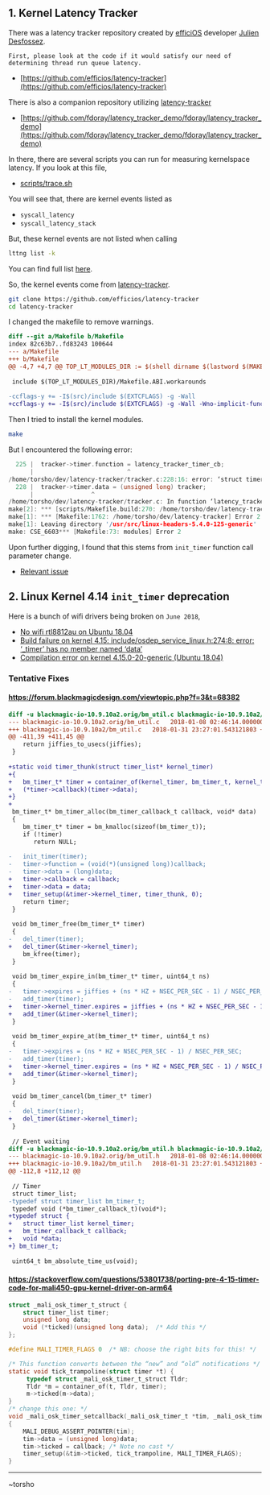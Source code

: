 ## 1. Kernel Latency Tracker 

There was a latency tracker repository created by [efficiOS](https://github.com/efficios) developer [Julien Desfossez](https://github.com/jdesfossez).

	First, please look at the code if it would satisfy our need of determining thread run queue latency. 

- [https://github.com/efficios/latency-tracker](https://github.com/efficios/latency-tracker)

There is also a companion repository utilizing [latency-tracker](https://github.com/efficios/latency-tracker)

- [https://github.com/fdoray/latency_tracker_demo/fdoray/latency_tracker_demo](https://github.com/fdoray/latency_tracker_demo/fdoray/latency_tracker_demo)

In there, there are several scripts you can run for measuring kernelspace latency. If you look at this file, 

- [scripts/trace.sh](https://github.com/fdoray/latency_tracker_demo/blob/master/scripts/trace.sh)

You will see that, there are kernel events listed as
- `syscall_latency`
- `syscall_latency_stack`

But, these kernel events are not listed when calling 

```bash
lttng list -k
```

You can find full list [here](/lttng#List_kernel_events).

So, the kernel events come from [latency-tracker](https://github.com/efficios/latency-tracker). 

```bash
git clone https://github.com/efficios/latency-tracker
cd latency-tracker
```

I changed the makefile to remove warnings.

```diff
diff --git a/Makefile b/Makefile
index 82c63b7..fd83243 100644
--- a/Makefile
+++ b/Makefile
@@ -4,7 +4,7 @@ TOP_LT_MODULES_DIR := $(shell dirname $(lastword $(MAKEFILE_LIST)))
 
 include $(TOP_LT_MODULES_DIR)/Makefile.ABI.workarounds
 
-ccflags-y += -I$(src)/include $(EXTCFLAGS) -g -Wall
+ccflags-y += -I$(src)/include $(EXTCFLAGS) -g -Wall -Wno-implicit-function-declaration -Wno-incompatible-pointer-types
```

Then I tried to install the kernel modules. 

```bash
make
```

But I encountered the following error:

```c
  225 |  tracker->timer.function = latency_tracker_timer_cb;
      |                          ^
/home/torsho/dev/latency-tracker/tracker.c:228:16: error: ‘struct timer_list’ has no member named ‘data’
  228 |  tracker->timer.data = (unsigned long) tracker;
      |                ^
/home/torsho/dev/latency-tracker/tracker.c: In function ‘latency_tracker_create’:
make[2]: *** [scripts/Makefile.build:270: /home/torsho/dev/latency-tracker/tracker.o] Error 1
make[1]: *** [Makefile:1762: /home/torsho/dev/latency-tracker] Error 2
make[1]: Leaving directory '/usr/src/linux-headers-5.4.0-125-generic'
make: CSE_6603*** [Makefile:73: modules] Error 2
```

Upon further digging, I found that this stems from `init_timer` function call parameter change. 

- [Relevant issue](https://github.com/efficios/latency-tracker/issues/14)

## 2. Linux Kernel 4.14 `init_timer` deprecation

Here is a bunch of wifi drivers being broken on `June 2018`,

- [No wifi rtl8812au on Ubuntu 18.04](https://ubuntuforums.org/showthread.php?t=2394643)
- [Build failure on kernel 4.15: include/osdep_service_linux.h:274:8: error: ‘_timer’ has no member named ‘data’](https://github.com/abperiasamy/rtl8812AU_8821AU_linux/issues/241)
- [Compilation error on kernel 4.15.0-20-generic (Ubuntu 18.04)](https://github.com/gnab/rtl8812au/issues/144)

### Tentative Fixes
#### https://forum.blackmagicdesign.com/viewtopic.php?f=3&t=68382
```diff
diff -u blackmagic-io-10.9.10a2.orig/bm_util.c blackmagic-io-10.9.10a2/bm_util.c  
--- blackmagic-io-10.9.10a2.orig/bm_util.c   2018-01-08 02:46:14.000000000 +0100  
+++ blackmagic-io-10.9.10a2/bm_util.c   2018-01-31 23:27:01.543121803 +0100  
@@ -411,39 +411,45 @@  
    return jiffies_to_usecs(jiffies);  
 }  
   
+static void timer_thunk(struct timer_list* kernel_timer)  
+{  
+   bm_timer_t* timer = container_of(kernel_timer, bm_timer_t, kernel_timer);  
+   (*timer->callback)(timer->data);  
+}  
+  
 bm_timer_t* bm_timer_alloc(bm_timer_callback_t callback, void* data)  
 {  
    bm_timer_t* timer = bm_kmalloc(sizeof(bm_timer_t));  
    if (!timer)  
       return NULL;  
   
-   init_timer(timer);  
-   timer->function = (void(*)(unsigned long))callback;  
-   timer->data = (long)data;  
+   timer->callback = callback;  
+   timer->data = data;  
+   timer_setup(&timer->kernel_timer, timer_thunk, 0);  
    return timer;  
 }  
   
 void bm_timer_free(bm_timer_t* timer)  
 {  
-   del_timer(timer);  
+   del_timer(&timer->kernel_timer);  
    bm_kfree(timer);  
 }  
   
 void bm_timer_expire_in(bm_timer_t* timer, uint64_t ns)  
 {  
-   timer->expires = jiffies + (ns * HZ + NSEC_PER_SEC - 1) / NSEC_PER_SEC;  
-   add_timer(timer);  
+   timer->kernel_timer.expires = jiffies + (ns * HZ + NSEC_PER_SEC - 1) / NSEC_PER_SEC;  
+   add_timer(&timer->kernel_timer);  
 }  
   
 void bm_timer_expire_at(bm_timer_t* timer, uint64_t ns)  
 {  
-   timer->expires = (ns * HZ + NSEC_PER_SEC - 1) / NSEC_PER_SEC;  
-   add_timer(timer);  
+   timer->kernel_timer.expires = (ns * HZ + NSEC_PER_SEC - 1) / NSEC_PER_SEC;  
+   add_timer(&timer->kernel_timer);  
 }  
   
 void bm_timer_cancel(bm_timer_t* timer)  
 {  
-   del_timer(timer);  
+   del_timer(&timer->kernel_timer);  
 }  
   
 // Event waiting  
diff -u blackmagic-io-10.9.10a2.orig/bm_util.h blackmagic-io-10.9.10a2/bm_util.h  
--- blackmagic-io-10.9.10a2.orig/bm_util.h   2018-01-08 02:46:14.000000000 +0100  
+++ blackmagic-io-10.9.10a2/bm_util.h   2018-01-31 23:27:01.543121803 +0100  
@@ -112,8 +112,12 @@  
   
 // Timer  
 struct timer_list;  
-typedef struct timer_list bm_timer_t;  
 typedef void (*bm_timer_callback_t)(void*);  
+typedef struct {  
+   struct timer_list kernel_timer;  
+   bm_timer_callback_t callback;  
+   void *data;  
+} bm_timer_t;  
   
 uint64_t bm_absolute_time_us(void);
```

#### https://stackoverflow.com/questions/53801738/porting-pre-4-15-timer-code-for-mali450-gpu-kernel-driver-on-arm64
```c
struct _mali_osk_timer_t_struct {
    struct timer_list timer;
    unsigned long data;
    void (*ticked)(unsigned long data);  /* Add this */
};

#define MALI_TIMER_FLAGS 0  /* NB: choose the right bits for this! */

/* This function converts between the “new” and “old” notifications */
static void tick_trampoline(struct timer *t) {
     typedef struct _mali_osk_timer_t_struct Tldr;
     Tldr *m = container_of(t, Tldr, timer);
     m->ticked(m->data);
}
/* change this one: */
void _mali_osk_timer_setcallback(_mali_osk_timer_t *tim, _mali_osk_timer_callback_t callback, void *data)
{
    MALI_DEBUG_ASSERT_POINTER(tim);
    tim->data = (unsigned long)data;
    tim->ticked = callback; /* Note no cast */
    timer_setup(&tim->ticked, tick_trampoline, MALI_TIMER_FLAGS);
}
```

---
~torsho
